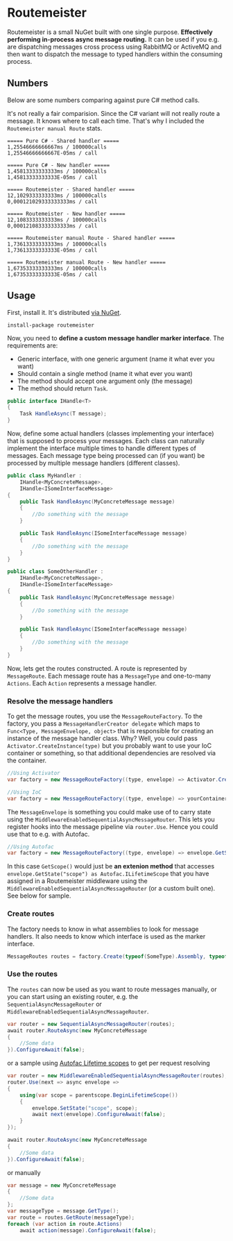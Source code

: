 # Routemeister
Routemeister is a small NuGet built with one single purpose. **Effectively performing in-process async message routing.** It can be used if you e.g. are dispatching messages cross process using RabbitMQ or ActiveMQ and then want to dispatch the message to typed handlers within the consuming process.

## Numbers
Below are some numbers comparing against pure C# method calls.

It's not really a fair comparision. Since the C# variant will not really route a message. It knows where to call each time. That's why I included the `Routemeister manual Route` stats.

```
===== Pure C# - Shared handler =====
1,25546666666667ms / 100000calls
1,25546666666667E-05ms / call

===== Pure C# - New handler =====
1,45813333333333ms / 100000calls
1,45813333333333E-05ms / call

===== Routemeister - Shared handler =====
12,1029333333333ms / 100000calls
0,000121029333333333ms / call

===== Routemeister - New handler =====
12,1083333333333ms / 100000calls
0,000121083333333333ms / call

===== Routemeister manual Route - Shared handler =====
1,73613333333333ms / 100000calls
1,73613333333333E-05ms / call

===== Routemeister manual Route - New handler =====
1,67353333333333ms / 100000calls
1,67353333333333E-05ms / call
```

## Usage
First, install it. It's distributed [via NuGet](https://www.nuget.org/packages/Routemeister).

```
install-package routemeister
```

Now, you need to **define a custom message handler marker interface**. The requirements are:

- Generic interface, with one generic argument (name it what ever you want)
- Should contain a single method (name it what ever you want)
- The method should accept one argument only (the message)
- The method should return `Task`.

```csharp
public interface IHandle<T>
{
    Task HandleAsync(T message);
}
```

Now, define some actual handlers (classes implementing your interface) that is supposed to process your messages. Each class can naturally implement the interface multiple times to handle different types of messages. Each message type being processed can (if you want) be processed by multiple message handlers (different classes).

```csharp
public class MyHandler :
    IHandle<MyConcreteMessage>,
    IHandle<ISomeInterfaceMessage>
{
    public Task HandleAsync(MyConcreteMessage message)
    {
        //Do something with the message
    }

    public Task HandleAsync(ISomeInterfaceMessage message)
    {
        //Do something with the message
    }
}

public class SomeOtherHandler :
    IHandle<MyConcreteMessage>,
    IHandle<ISomeInterfaceMessage>
{
    public Task HandleAsync(MyConcreteMessage message)
    {
        //Do something with the message
    }

    public Task HandleAsync(ISomeInterfaceMessage message)
    {
        //Do something with the message
    }
}
```

Now, lets get the routes constructed. A route is represented by `MessageRoute`. Each message route has a `MessageType` and one-to-many `Actions`. Each `Action` represents a message handler.

### Resolve the message handlers
To get the message routes, you use the `MessageRouteFactory`. To the factory, you pass a `MessageHandlerCreator delegate` which maps to `Func<Type, MessageEnvelope, object>` that is responsible for creating an instance of the message handler class. Why? Well, you could pass `Activator.CreateInstance(type)` but you probably want to use your IoC container or something, so that additional dependencies are resolved via the container.

```csharp
//Using Activator
var factory = new MessageRouteFactory((type, envelope) => Activator.CreateInstance(type));

//Using IoC
var factory = new MessageRouteFactory((type, envelope) => yourContainer.Resolve(type));
```

The `MessageEnvelope` is something you could make use of to carry state using the `MiddlewareEnabledSequentialAsyncMessageRouter`. This lets you register hooks into the message pipeline via `router.Use`. Hence you could use that to e.g. with Autofac.

```csharp
//Using Autofac
var factory = new MessageRouteFactory((type, envelope) => envelope.GetScope().Get(type));
```

In this case `GetScope()` would just be **an extenion method** that accesses `envelope.GetState("scope") as Autofac.ILifetimeScope` that you have assigned in a Routemeister middleware using the `MiddlewareEnabledSequentialAsyncMessageRouter` (or a custom built one). See below for sample.

### Create routes
The factory needs to know in what assemblies to look for message handlers. It also needs to know which interface is used as the marker interface.

```csharp
MessageRoutes routes = factory.Create(typeof(SomeType).Assembly, typeof(IHandle<>));
```

### Use the routes
The `routes` can now be used as you want to route messages manually, or you can start using an existing router, e.g. the `SequentialAsyncMessageRouter` or `MiddlewareEnabledSequentialAsyncMessageRouter`.

```csharp
var router = new SequentialAsyncMessageRouter(routes);
await router.RouteAsync(new MyConcreteMessage
{
    //Some data
}).ConfigureAwait(false);
```

or a sample using [Autofac Lifetime scopes](http://docs.autofac.org/en/latest/lifetime/working-with-scopes.html) to get per request resolving

```csharp
var router = new MiddlewareEnabledSequentialAsyncMessageRouter(routes);
router.Use(next => async envelope =>
{
    using(var scope = parentscope.BeginLifetimeScope())
    {
        envelope.SetState("scope", scope);
        await next(envelope).ConfigureAwait(false);
    }
});

await router.RouteAsync(new MyConcreteMessage
{
    //Some data
}).ConfigureAwait(false);
```

or manually

```csharp
var message = new MyConcreteMessage
{
    //Some data
};
var messageType = message.GetType();
var route = routes.GetRoute(messageType);
foreach (var action in route.Actions)
    await action(message).ConfigureAwait(false);
```
